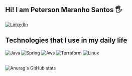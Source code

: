 ## Hi! I am Peterson Maranho Santos 🖐️

[![LinkedIn](https://img.shields.io/badge/linkedin-%230077B5.svg?style=for-the-badge&logo=linkedin&logoColor=white)](https://www.linkedin.com/in/peterson-maranho-santos-99ba5522b/)




## Technologies that I use in my daily life


<div style="display: inline_block">
  
  <img align="center" alt="Java" src="https://img.shields.io/badge/Java-ED8B00?style=for-the-badge&logo=openjdk&logoColor=white" />
  <img align="center" alt="Spring" src="https://img.shields.io/badge/Spring-6DB33F?style=for-the-badge&logo=spring&logoColor=white" />
  <img align="center" alt="Aws" src="https://img.shields.io/badge/Amazon_AWS-232F3E?style=for-the-badge&logo=amazon-aws&logoColor=white" />
  <img align="center" alt="Terraform" src="https://img.shields.io/badge/terraform-%235835CC.svg?style=for-the-badge&logo=terraform&logoColor=white" />
  <img align="center" alt="Linux" src="https://img.shields.io/badge/Linux-FCC624?style=for-the-badge&logo=linux&logoColor=black" />
  
  
  
</div><br/>

![Anurag's GitHub stats](https://github-readme-stats.vercel.app/api?username=Voltty&show_icons=true&theme=radical) 

<!-- ![Top Langs](https://github-readme-stats.vercel.app/api/top-langs/?username=Voltty&hide=javascript,html,Css) -->


